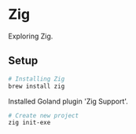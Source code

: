 # Zig
Exploring Zig.

## Setup

````sh
# Installing Zig
brew install zig
````

Installed Goland plugin 'Zig Support'.

````sh
# Create new project
zig init-exe
````
